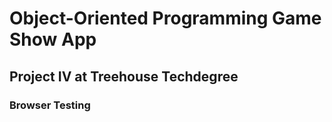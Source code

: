 # Object-Oriented Programming Game Show App
## Project IV at Treehouse Techdegree

### Browser Testing #
